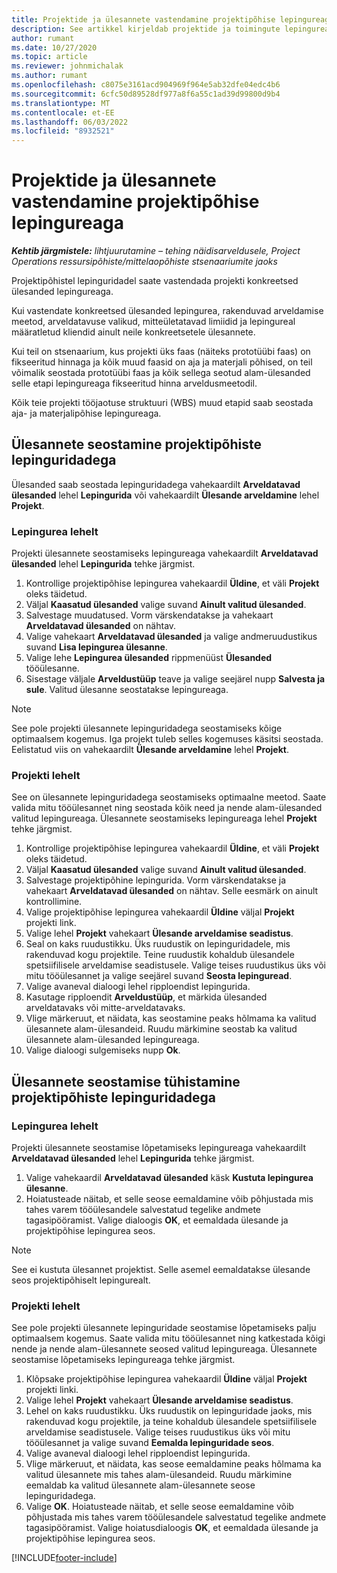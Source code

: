 ```yaml
---
title: Projektide ja ülesannete vastendamine projektipõhise lepingureaga – liht
description: See artikkel kirjeldab projektide ja toimingute lepingureale lisamist ja sealt eemaldamist.
author: rumant
ms.date: 10/27/2020
ms.topic: article
ms.reviewer: johnmichalak
ms.author: rumant
ms.openlocfilehash: c8075e3161acd904969f964e5ab32dfe04edc4b6
ms.sourcegitcommit: 6cfc50d89528df977a8f6a55c1ad39d99800d9b4
ms.translationtype: MT
ms.contentlocale: et-EE
ms.lasthandoff: 06/03/2022
ms.locfileid: "8932521"
---
```

# <a name="map-projects-and-tasks-to-a-project-based-contract-line"></a>Projektide ja ülesannete vastendamine projektipõhise lepingureaga 

_**Kehtib järgmistele:** lihtjuurutamine – tehing näidisarveldusele, Project Operations ressursipõhiste/mittelaopõhiste stsenaariumite jaoks_

Projektipõhistel lepinguridadel saate vastendada projekti konkreetsed ülesanded lepingureaga.

Kui vastendate konkreetsed ülesanded lepingurea, rakenduvad arveldamise meetod, arveldatavuse valikud, mitteületatavad limiidid ja lepingureal määratletud kliendid ainult neile konkreetsetele ülesannete.

Kui teil on stsenaarium, kus projekti üks faas (näiteks prototüübi faas) on fikseeritud hinnaga ja kõik muud faasid on aja ja materjali põhised, on teil võimalik seostada prototüübi faas ja kõik sellega seotud alam-ülesanded selle etapi lepingureaga fikseeritud hinna arveldusmeetodil.

Kõik teie projekti tööjaotuse struktuuri (WBS) muud etapid saab seostada aja- ja materjalipõhise lepingureaga.

## <a name="associate-tasks-to-project-based-contract-lines"></a>Ülesannete seostamine projektipõhiste lepinguridadega

Ülesanded saab seostada lepinguridadega vahekaardilt **Arveldatavad ülesanded** lehel **Lepingurida** või vahekaardilt **Ülesande arveldamine** lehel **Projekt**.

### <a name="from-the-contract-line-page"></a>Lepingurea lehelt

Projekti ülesannete seostamiseks lepingureaga vahekaardilt **Arveldatavad ülesanded** lehel **Lepingurida** tehke järgmist.

1. Kontrollige projektipõhise lepingurea vahekaardil **Üldine**, et väli **Projekt** oleks täidetud.
2. Väljal **Kaasatud ülesanded** valige suvand **Ainult valitud ülesanded**.
3. Salvestage muudatused. Vorm värskendatakse ja vahekaart **Arveldatavad ülesanded** on nähtav.
4. Valige vahekaart **Arveldatavad ülesanded** ja valige andmeruudustikus suvand **Lisa lepingurea ülesanne**.
5. Valige lehe **Lepingurea ülesanded** rippmenüüst **Ülesanded** tööülesanne. 
6. Sisestage väljale **Arveldustüüp** teave ja valige seejärel nupp **Salvesta ja sule**. Valitud ülesanne seostatakse lepingureaga.

> [!NOTE]
> See pole projekti ülesannete lepinguridadega seostamiseks kõige optimaalsem kogemus. Iga projekt tuleb selles kogemuses käsitsi seostada. Eelistatud viis on vahekaardilt **Ülesande arveldamine** lehel **Projekt**.

### <a name="from-the-project-page"></a>Projekti lehelt

See on ülesannete lepinguridadega seostamiseks optimaalne meetod. Saate valida mitu tööülesannet ning seostada kõik need ja nende alam-ülesanded valitud lepingureaga. Ülesannete seostamiseks lepingureaga lehel **Projekt** tehke järgmist.

1. Kontrollige projektipõhise lepingurea vahekaardil **Üldine**, et väli **Projekt** oleks täidetud.
2. Väljal **Kaasatud ülesanded** valige suvand **Ainult valitud ülesanded**.
3. Salvestage projektipõhine lepingurida. Vorm värskendatakse ja vahekaart **Arveldatavad ülesanded** on nähtav. Selle eesmärk on ainult kontrollimine.
4. Valige projektipõhise lepingurea vahekaardil **Üldine** väljal **Projekt** projekti link.
5. Valige lehel **Projekt** vahekaart **Ülesande arveldamise seadistus**.
6. Seal on kaks ruudustikku. Üks ruudustik on lepinguridadele, mis rakenduvad kogu projektile. Teine ruudustik kohaldub ülesandele spetsiifilisele arveldamise seadistusele. Valige teises ruudustikus üks või mitu tööülesannet ja valige seejärel suvand **Seosta lepinguread**.
7. Valige avaneval dialoogi lehel ripploendist lepingurida.
8. Kasutage ripploendit **Arveldustüüp**, et märkida ülesanded arveldatavaks või mitte-arveldatavaks.
9. Vlige märkeruut, et näidata, kas seostamine peaks hõlmama ka valitud ülesannete alam-ülesandeid. Ruudu märkimine seostab ka valitud ülesannete alam-ülesanded lepingureaga.
10. Valige dialoogi sulgemiseks nupp **Ok**.

## <a name="unassociate-tasks-from-project-based-contract-lines"></a>Ülesannete seostamise tühistamine projektipõhiste lepinguridadega

### <a name="from-the-contract-line-page"></a>Lepingurea lehelt

Projekti ülesannete seostamise lõpetamiseks lepingureaga vahekaardilt **Arveldatavad ülesanded** lehel **Lepingurida** tehke järgmist.

1. Valige vahekaardil **Arveldatavad ülesanded** käsk **Kustuta lepingurea ülesanne**.
2. Hoiatusteade näitab, et selle seose eemaldamine võib põhjustada mis tahes varem tööülesandele salvestatud tegelike andmete tagasipööramist. Valige dialoogis **OK**, et eemaldada ülesande ja projektipõhise lepingurea seos. 

> [!NOTE]
> See ei kustuta ülesannet projektist. Selle asemel eemaldatakse ülesande seos projektipõhiselt lepingurealt.

### <a name="from-the-project-page"></a>Projekti lehelt

See pole projekti ülesannete lepinguridade seostamise lõpetamiseks palju optimaalsem kogemus. Saate valida mitu tööülesannet ning katkestada kõigi nende ja nende alam-ülesannete seosed valitud lepingureaga. Ülesannete seostamise lõpetamiseks lepingureaga tehke järgmist.

1. Klõpsake projektipõhise lepingurea vahekaardil **Üldine** väljal **Projekt** projekti linki.
2. Valige lehel **Projekt** vahekaart **Ülesande arveldamise seadistus**.
3. Lehel on kaks ruudustikku. Üks ruudustik on lepinguridade jaoks, mis rakenduvad kogu projektile, ja teine kohaldub ülesandele spetsiifilisele arveldamise seadistusele. Valige teises ruudustikus üks või mitu tööülesannet ja valige suvand **Eemalda lepinguridade seos**.
4. Valige avaneval dialoogi lehel ripploendist lepingurida.
5. Vlige märkeruut, et näidata, kas seose eemaldamine peaks hõlmama ka valitud ülesannete mis tahes alam-ülesandeid. Ruudu märkimine eemaldab ka valitud ülesannete alam-ülesannete seose lepinguridadega.
6. Valige **OK**. Hoiatusteade näitab, et selle seose eemaldamine võib põhjustada mis tahes varem tööülesandele salvestatud tegelike andmete tagasipööramist. Valige hoiatusdialoogis **OK**, et eemaldada ülesande ja projektipõhise lepingurea seos.


[!INCLUDE[footer-include](../../includes/footer-banner.md)]
